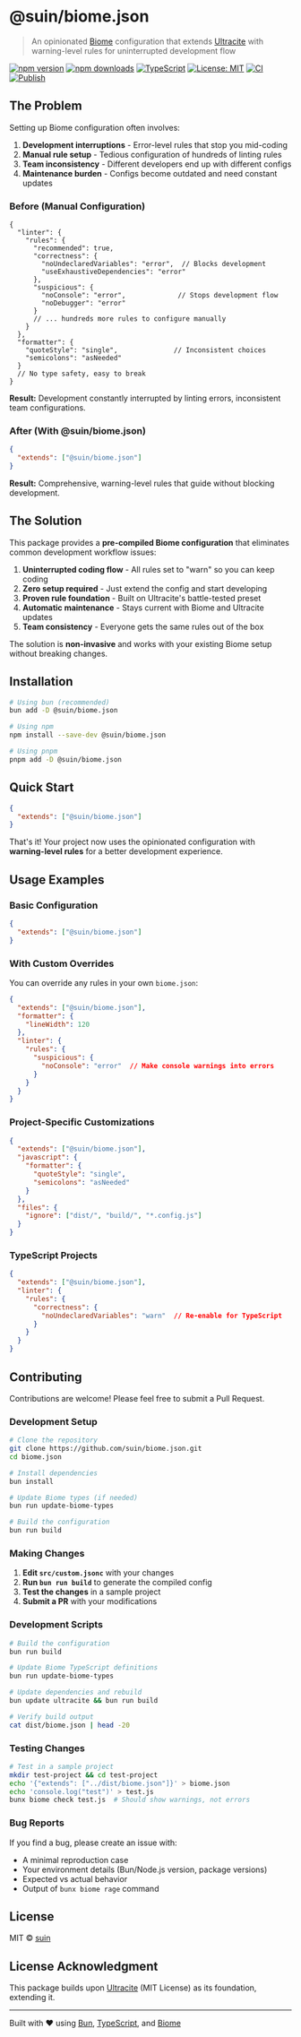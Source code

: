# @suin/biome.json

> An opinionated [Biome](https://biomejs.dev/) configuration that extends [Ultracite](https://github.com/haydenbleasel/ultracite) with warning-level rules for uninterrupted development flow

[![npm version](https://img.shields.io/npm/v/@suin/biome.json.svg)](https://www.npmjs.com/package/@suin/biome.json)
[![npm downloads](https://img.shields.io/npm/dm/@suin/biome.json.svg)](https://www.npmjs.com/package/@suin/biome.json)
[![TypeScript](https://img.shields.io/badge/TypeScript-Ready-blue.svg)](https://www.typescriptlang.org/)
[![License: MIT](https://img.shields.io/badge/License-MIT-yellow.svg)](https://opensource.org/licenses/MIT)
[![CI](https://github.com/suin/biome.json/actions/workflows/ci.yml/badge.svg)](https://github.com/suin/biome.json/actions/workflows/ci.yml)
[![Publish](https://github.com/suin/biome.json/actions/workflows/publish.yml/badge.svg)](https://github.com/suin/biome.json/actions/workflows/publish.yml)

## The Problem

Setting up Biome configuration often involves:

1. **Development interruptions** - Error-level rules that stop you mid-coding
2. **Manual rule setup** - Tedious configuration of hundreds of linting rules  
3. **Team inconsistency** - Different developers end up with different configs
4. **Maintenance burden** - Configs become outdated and need constant updates

### Before (Manual Configuration)

```jsonc
{
  "linter": {
    "rules": {
      "recommended": true,
      "correctness": {
        "noUndeclaredVariables": "error",  // Blocks development
        "useExhaustiveDependencies": "error"
      },
      "suspicious": {
        "noConsole": "error",             // Stops development flow
        "noDebugger": "error"
      }
      // ... hundreds more rules to configure manually
    }
  },
  "formatter": {
    "quoteStyle": "single",              // Inconsistent choices
    "semicolons": "asNeeded"
  }
  // No type safety, easy to break
}
```

**Result:** Development constantly interrupted by linting errors, inconsistent team configurations.

### After (With @suin/biome.json)

```json
{
  "extends": ["@suin/biome.json"]
}
```

**Result:** Comprehensive, warning-level rules that guide without blocking development.

## The Solution

This package provides a **pre-compiled Biome configuration** that eliminates common development workflow issues:

1. **Uninterrupted coding flow** - All rules set to "warn" so you can keep coding
2. **Zero setup required** - Just extend the config and start developing
3. **Proven rule foundation** - Built on Ultracite's battle-tested preset
4. **Automatic maintenance** - Stays current with Biome and Ultracite updates
5. **Team consistency** - Everyone gets the same rules out of the box

The solution is **non-invasive** and works with your existing Biome setup without breaking changes.

## Installation

```bash
# Using bun (recommended)
bun add -D @suin/biome.json

# Using npm
npm install --save-dev @suin/biome.json

# Using pnpm
pnpm add -D @suin/biome.json
```

## Quick Start

```json
{
  "extends": ["@suin/biome.json"]
}
```

That's it! Your project now uses the opinionated configuration with **warning-level rules** for a better development experience.

## Usage Examples

### Basic Configuration

```json
{
  "extends": ["@suin/biome.json"]
}
```

### With Custom Overrides

You can override any rules in your own `biome.json`:

```json
{
  "extends": ["@suin/biome.json"],
  "formatter": {
    "lineWidth": 120
  },
  "linter": {
    "rules": {
      "suspicious": {
        "noConsole": "error"  // Make console warnings into errors
      }
    }
  }
}
```

### Project-Specific Customizations

```json
{
  "extends": ["@suin/biome.json"],
  "javascript": {
    "formatter": {
      "quoteStyle": "single",
      "semicolons": "asNeeded"
    }
  },
  "files": {
    "ignore": ["dist/", "build/", "*.config.js"]
  }
}
```

### TypeScript Projects

```json
{
  "extends": ["@suin/biome.json"],
  "linter": {
    "rules": {
      "correctness": {
        "noUndeclaredVariables": "warn"  // Re-enable for TypeScript
      }
    }
  }
}
```

## Contributing

Contributions are welcome! Please feel free to submit a Pull Request.

### Development Setup

```bash
# Clone the repository
git clone https://github.com/suin/biome.json.git
cd biome.json

# Install dependencies
bun install

# Update Biome types (if needed)
bun run update-biome-types

# Build the configuration
bun run build
```

### Making Changes

1. **Edit `src/custom.jsonc`** with your changes
2. **Run `bun run build`** to generate the compiled config
3. **Test the changes** in a sample project
4. **Submit a PR** with your modifications

### Development Scripts

```bash
# Build the configuration
bun run build

# Update Biome TypeScript definitions
bun run update-biome-types

# Update dependencies and rebuild
bun update ultracite && bun run build

# Verify build output
cat dist/biome.json | head -20
```

### Testing Changes

```bash
# Test in a sample project
mkdir test-project && cd test-project
echo '{"extends": ["../dist/biome.json"]}' > biome.json
echo 'console.log("test")' > test.js
bunx biome check test.js  # Should show warnings, not errors
```

### Bug Reports

If you find a bug, please create an issue with:

- A minimal reproduction case
- Your environment details (Bun/Node.js version, package versions)  
- Expected vs actual behavior
- Output of `bunx biome rage` command

## License

MIT © [suin](https://github.com/suin)

## License Acknowledgment

This package builds upon [Ultracite](https://github.com/haydenbleasel/ultracite) (MIT License) 
as its foundation, extending it.

---

Built with ❤️ using [Bun](https://bun.sh), [TypeScript](https://typescriptlang.org), and [Biome](https://biomejs.dev)

